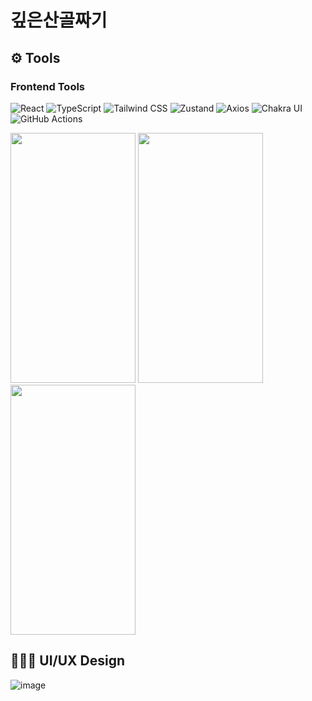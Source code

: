 
# 깊은산골짜기


## ⚙️ **Tools**

### Frontend Tools

![React](https://img.shields.io/badge/React-%2320232a.svg?style=for-the-badge&logo=react&logoColor=%2361DAFB)
![TypeScript](https://img.shields.io/badge/TypeScript-%23007ACC.svg?style=for-the-badge&logo=typescript&logoColor=white)
![Tailwind CSS](https://img.shields.io/badge/Tailwind_CSS-%2338B2AC.svg?style=for-the-badge&logo=tailwind-css&logoColor=white)
![Zustand](https://img.shields.io/badge/Zustand-%23000000.svg?style=for-the-badge&logo=zustand&logoColor=white)
![Axios](https://img.shields.io/badge/Axios-%235A29E4.svg?style=for-the-badge&logo=axios&logoColor=white)
![Chakra UI](https://img.shields.io/badge/Chakra_UI-%234ED1C5.svg?style=for-the-badge&logo=chakraui&logoColor=white)
![GitHub Actions](https://img.shields.io/badge/GitHub_Actions-%232671E5.svg?style=for-the-badge&logo=githubactions&logoColor=white)

<img src="https://github.com/user-attachments/assets/91e0a54c-e165-4489-a717-b3729e5bcc6e" width="200" height="400"/>
<img src="https://github.com/user-attachments/assets/65f723df-227c-47e2-8e33-05666e39cd84" width="200" height="400"/>
<img src="https://github.com/user-attachments/assets/8a312c87-bd98-4006-93fa-dbe37dfda010" width="200" height="400"/>

<br/>

## 👩🏻‍🎨 UI/UX Design

![image](https://github.com/user-attachments/assets/00f85daf-9bea-46f5-ab23-34de81ac3c62)
